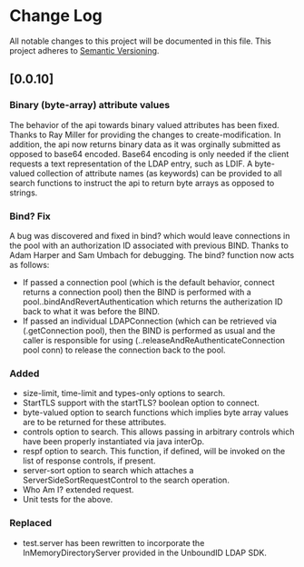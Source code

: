 # Change Log
All notable changes to this project will be documented in this file.
This project adheres to [Semantic Versioning](http://semver.org/).

## [0.0.10]
### Binary (byte-array) attribute values
The behavior of the api towards binary valued attributes has been fixed. Thanks to Ray Miller for providing the 
changes to create-modification. In addition, the api now returns binary data as it was orginally submitted as opposed
to base64 encoded. Base64 encoding is only needed if the client requests a text representation of the LDAP entry, such as LDIF. A byte-valued collection of attribute names (as keywords) can be provided to all search functions to instruct the api to return
byte arrays as opposed to strings.

### Bind? Fix
A bug was discovered and fixed in bind? which would leave connections in the pool with an authorization ID
associated with previous BIND. Thanks to Adam Harper and Sam Umbach for debugging. The bind? function
now acts as follows:
- If passed a connection pool (which is the default behavior, connect returns a connection pool) then the BIND is
performed with a pool..bindAndRevertAuthentication which returns the autherization ID back to what it was before the BIND.
- If passed an individual LDAPConnection (which can be retrieved via (.getConnection pool), then
the BIND is performed as usual and the caller is responsible for using (..releaseAndReAuthenticateConnection pool conn)
to release the connection back to the pool.

### Added
- size-limit, time-limit and types-only options to search.
- StartTLS support with the startTLS? boolean option to connect.
- byte-valued option to search functions which implies byte array values are to be returned for these attributes.
- controls option to search. This allows passing in arbitrary controls which have been properly instantiated via java interOp.
- respf option to search. This function, if defined, will be invoked on the list of response controls, if present.
- server-sort option to search which attaches a ServerSideSortRequestControl to the search operation.
- Who Am I? extended request.
- Unit tests for the above.

### Replaced
- test.server has been rewritten to incorporate the InMemoryDirectoryServer provided in the UnboundID LDAP SDK.
